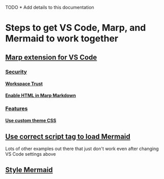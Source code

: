 TODO * Add details to this documentation

# Steps to get VS Code, Marp, and Mermaid to work together

## [Marp extension for VS Code](https://github.com/marp-team/marp-vscode#enable-html-in-marp-markdown-%EF%B8%8F)

### [Security](https://github.com/marp-team/marp-vscode#security)

#### [Workspace Trust](https://github.com/marp-team/marp-vscode#workspace-trust)

#### [Enable HTML in Marp Markdown](https://github.com/marp-team/marp-vscode#enable-html-in-marp-markdown-%EF%B8%8F)

### [Features](https://github.com/marp-team/marp-vscode#features)

#### [Use custom theme CSS](https://github.com/marp-team/marp-vscode#features)

## [Use correct script tag to load Mermaid](https://github.com/marp-team/marp-core/issues/139#issuecomment-1443799876)

Lots of other examples out there that just don't work even after changing VS Code settings above

## [Style Mermaid](https://github.com/marp-team/marp-core/issues/139#issuecomment-962437696)
